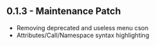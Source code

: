 ## 0.1.3 - Maintenance Patch
* Removing deprecated and useless menu cson
* Attributes/Call/Namespace syntax highlighting
